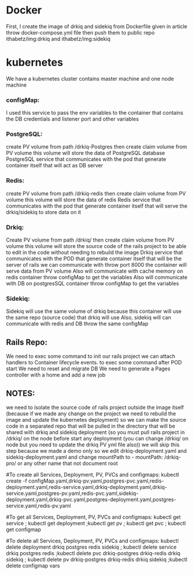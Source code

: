 # Docker #
First, I create the image of drkiq and sidekiq from Dockerfile given in article throw docker-compose.yml file
then push them to public repo ithabetz/img:drkiq and ithabetz/img:sidekiq


# kubernetes #
We have a kubernetes cluster contains master machine and one node machine

### configMap:
I used this service to pass the env	variables to the container that contains the DB credentials and listener port and other variables

### PostgreSQL:
create PV volume from path /drkiq-Postgres then create claim volume from PV volume this volume will store the data of PostgreSQL database
PostgreSQL service that communicates with the pod that generate container itself that will act as DB server

### Redis:
create PV volume from path /drkiq-redis then create claim volume from PV volume this volume will store the data of redis
Redis service that communicates with the pod that generate container itself that will serve the drkiq/sidekiq to store data on it

### Drkiq:
Create PV volume from path /drkiq/ then create claim volume from PV volume this volume will store the source code of the rails project to be able to edit in the code without needing to rebuild the image 
Drkiq service that communicates with the POD that generate container itself that will be the server of rails we can communicate with throw port 8000 the container will serve data from PV volume
Also will communicate with cache memory on redis container throw configMap to get the variables 
Also will communicate with DB on postgresSQL container throw configMap to get the variables 

### Sidekiq:
Sidekiq will use the same volume of drkiq because this container will use the same repo (source code) that drkiq will use
Also, sidekiq will can communicate with redis and DB throw the same configMap

## Rails Repo:
We need to exec some command to init our rails project we can attach handlers to Container lifecycle events. to exec some command after POD start
We need to reset and migrate DB 
We need to generate a Pages controller with a home and add a new job

## NOTES:
we need to isolate the source code of rails project outside the image itself (because if we made any change on the project we need to rebuild the image and update the kubernetes deployment)
so we can make the source  code in a separated repo that will be pulled in the directory that will be shared with drkiq and sidekiq deployment (so you must pull rails project in /drkiq/ on the node before start any deployment (you can change /drkiq/ on node but you need to update the drkiq PV yml file also))
we will skip this step because we made a demo only so we edit drkiq-deployment.yaml and sidekiq-deployment.yaml and change mountPath to - mountPath: /drkiq-pro/ or any other name that not document root

#To create all Services, Deployment, PV, PVCs and configmaps:
kubectl create -f configMap.yaml,drkiq-pv.yaml,postgres-pvc.yaml,redis-deployment.yaml,redis-service.yaml,drkiq-deployment.yaml,drkiq-service.yaml,postgres-pv.yaml,redis-pvc.yaml,sidekiq-deployment.yaml,drkiq-pvc.yaml,postgres-deployment.yaml,postgres-service.yaml,redis-pv.yaml

#To get all Services, Deployment, PV, PVCs and configmaps:
kubectl get service ; kubectl get deployment ;kubectl get pv ; kubectl get pvc ; kubectl get configmap

#To delete all Services, Deployment, PV, PVCs and configmaps:
kubectl delete deployment drkiq postgres redis sidekiq ; kubectl delete service drkiq postgres redis ;kubectl delete pvc drkiq-postgres drkiq-redis drkiq sidekiq ; kubectl delete pv drkiq-postgres drkiq-redis drkiq sidekiq ;kubectl delete configmap vars
